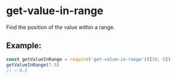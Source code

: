 # get-value-in-range

Find the position of the value within a range.

## Example:

```js
const getValueInRange = require('get-value-in-range')([10, 5])
getValueInRange(7.5)
// → 0.5
```
